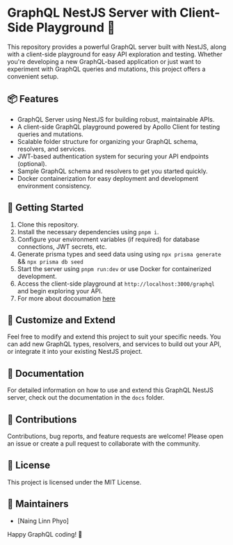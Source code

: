 # GraphQL NestJS Server with Client-Side Playground 🚀

This repository provides a powerful GraphQL server built with NestJS, along with a client-side playground for easy API exploration and testing. Whether you're developing a new GraphQL-based application or just want to experiment with GraphQL queries and mutations, this project offers a convenient setup.

## 📦 Features

- GraphQL Server using NestJS for building robust, maintainable APIs.
- A client-side GraphQL playground powered by Apollo Client for testing queries and mutations.
- Scalable folder structure for organizing your GraphQL schema, resolvers, and services.
- JWT-based authentication system for securing your API endpoints (optional).
- Sample GraphQL schema and resolvers to get you started quickly.
- Docker containerization for easy deployment and development environment consistency.

## 🔧 Getting Started

1. Clone this repository.
2. Install the necessary dependencies using `pnpm i`.
3. Configure your environment variables (if required) for database connections, JWT secrets, etc.
4. Generate prisma types and seed data using using `npx prisma generate` && `npx prisma db seed`
5. Start the server using `pnpm run:dev` or use Docker for containerized development.
6. Access the client-side playground at `http://localhost:3000/graphql` and begin exploring your API.
7. For more about docoumation [here](https://www.google.com)

## 🧩 Customize and Extend

Feel free to modify and extend this project to suit your specific needs. You can add new GraphQL types, resolvers, and services to build out your API, or integrate it into your existing NestJS project.

## 📄 Documentation

For detailed information on how to use and extend this GraphQL NestJS server, check out the documentation in the `docs` folder.

## 🙏 Contributions

Contributions, bug reports, and feature requests are welcome! Please open an issue or create a pull request to collaborate with the community.

## 📜 License

This project is licensed under the MIT License.

## 👥 Maintainers

- [Naing Linn Phyo]

Happy GraphQL coding! 🚀
